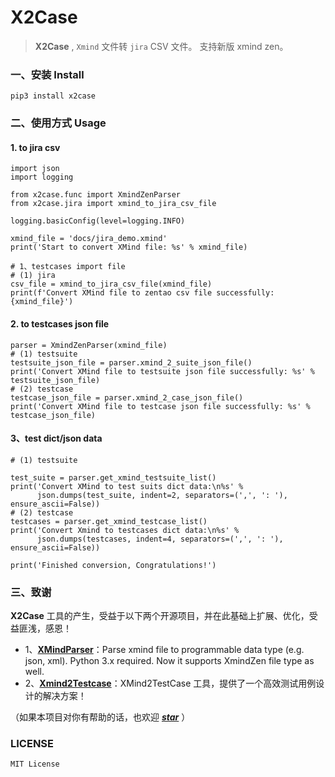 # X2Case

> **X2Case** , `Xmind` 文件转 `jira` CSV 文件。 支持新版 xmind zen。

### 一、安装 Install

```
pip3 install x2case
```

### 二、使用方式 Usage

#### 1. to jira csv

```
import json
import logging

from x2case.func import XmindZenParser
from x2case.jira import xmind_to_jira_csv_file

logging.basicConfig(level=logging.INFO)

xmind_file = 'docs/jira_demo.xmind'
print('Start to convert XMind file: %s' % xmind_file)

# 1、testcases import file
# (1) jira
csv_file = xmind_to_jira_csv_file(xmind_file)
print(f'Convert XMind file to zentao csv file successfully: {xmind_file}')
```

#### 2. to testcases json file

```
parser = XmindZenParser(xmind_file)
# (1) testsuite
testsuite_json_file = parser.xmind_2_suite_json_file()
print('Convert XMind file to testsuite json file successfully: %s' % testsuite_json_file)
# (2) testcase
testcase_json_file = parser.xmind_2_case_json_file()
print('Convert XMind file to testcase json file successfully: %s' % testcase_json_file)
```

#### 3、test dict/json data

```
# (1) testsuite

test_suite = parser.get_xmind_testsuite_list()
print('Convert XMind to test suits dict data:\n%s' %
      json.dumps(test_suite, indent=2, separators=(',', ': '), ensure_ascii=False))
# (2) testcase
testcases = parser.get_xmind_testcase_list()
print('Convert Xmind to testcases dict data:\n%s' %
      json.dumps(testcases, indent=4, separators=(',', ': '), ensure_ascii=False))

print('Finished conversion, Congratulations!')

```

### 三、致谢

**X2Case** 工具的产生，受益于以下两个开源项目，并在此基础上扩展、优化，受益匪浅，感恩！

- 1、**[XMindParser](https://github.com/tobyqin/xmindparser)**：Parse xmind file to programmable data type (e.g. json,
  xml). Python 3.x required. Now it supports XmindZen file type as well.
- 2、**[Xmind2Testcase](https://github.com/zhuifengshen/xmind2testcase)**：XMind2TestCase 工具，提供了一个高效测试用例设计的解决方案！

（如果本项目对你有帮助的话，也欢迎 _**[star](https://github.com/Allenzzz/x2case)**_ ）

### LICENSE

```
MIT License
```